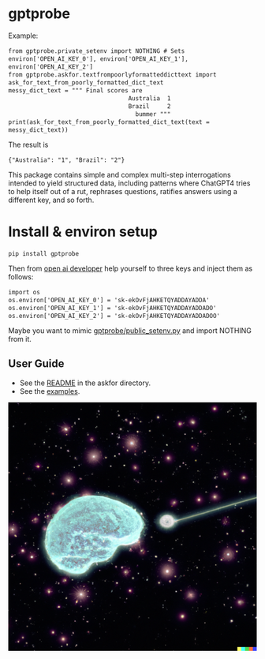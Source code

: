 # gptprobe
Example:

    from gptprobe.private_setenv import NOTHING # Sets environ['OPEN_AI_KEY_0'], environ['OPEN_AI_KEY_1'], environ['OPEN_AI_KEY_2']
    from gptprobe.askfor.textfrompoorlyformatteddicttext import ask_for_text_from_poorly_formatted_dict_text
    messy_dict_text = """ Final scores are 
                                      Australia  1 
                                      Brazil     2
                                        bummer """
    print(ask_for_text_from_poorly_formatted_dict_text(text = messy_dict_text))
    
The result is

    {"Australia": "1", "Brazil": "2"}
   
This package contains simple and complex multi-step interrogations intended to yield structured data, including patterns where ChatGPT4 tries to 
help itself out of a rut, rephrases questions, ratifies answers using a different key, and so forth. 

# Install & environ setup

    pip install gptprobe 
    
Then from [open ai developer](https://platform.openai.com/account/api-keys) help yourself to three keys and inject them as follows:

    import os 
    os.environ['OPEN_AI_KEY_0'] = 'sk-ekOvFjAHKETQYADDAYADDA'
    os.environ['OPEN_AI_KEY_1'] = 'sk-ekOvFjAHKETQYADDAYADDADO'
    os.environ['OPEN_AI_KEY_2'] = 'sk-ekOvFjAHKETQYADDAYADDADOO'

Maybe you want to mimic [gptprobe/public_setenv.py](https://github.com/microprediction/gptprobe/blob/main/gptprobe/public_setenv.py) and import NOTHING from it. 

## User Guide

- See the [README](https://github.com/microprediction/gptprobe/blob/main/gptprobe/askfor/README.md) in the askfor directory. 
- See the [examples](https://github.com/microprediction/gptprobe/tree/main/examples).
     
     
![](https://raw.githubusercontent.com/microprediction/gptprobe/main/docs/assets/images/probe.png)
     


    
